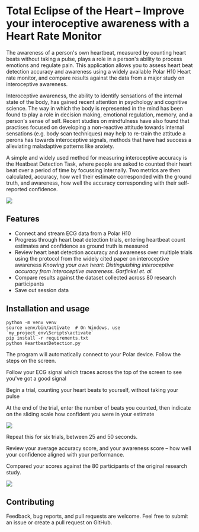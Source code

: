 # Total Eclipse of the Heart – Improve your interoceptive awareness with a Heart Rate Monitor

The awareness of a person's own heartbeat, measured by counting heart beats without taking a pulse, plays a role in a person's ability to process emotions and regulate pain. This application allows you to assess heart beat detection accuracy and awareness using a widely available Polar H10 Heart rate monitor, and compare results against the data from a major study on interoceptive awareness.

Interoceptive awareness, the ability to identify sensations of the internal state of the body, has gained recent attention in psychology and cognitive science. The way in which the body is represented in the mind has been found to play a role in decision making, emotional regulation, memory, and a person's sense of self. Recent studies on mindfulness have also found that practises focused on developing a non-reactive attitude towards internal sensations (e.g. body scan techniques) may help to re-train the attitude a perons has towards interoceptive signals, methods that have had success a alleviating maladaptive patterns like anxiety.

A simple and widely used method for measuring interoceptive accuracy is the Heatbeat Detection Task, where people are asked to counted their heart beat over a period of time by focussing internally. Two metrics are then calculated, accuracy, how well their estimate corresponded with the ground truth, and awareness, how well the accuracy corresponding with their self-reported confidence. 

![](img/screen_record_1.gif)

## Features

- Connect and stream ECG data from a Polar H10
- Progress through heart beat detection trials, entering heartbeat count estimates and confidence as ground truth is measured
- Review heart beat detection accuracy and awareness over multiple trials using the protocol from the widely cited paper on interoceptive awareness *Knowing your own heart: Distinguishing interoceptive accuracy from interoceptive awareness. Garfinkel et. al.*
- Compare results against the dataset collected across 80 research participants
- Save out session data

## Installation and usage
    
    python -m venv venv
    source venv/bin/activate  # On Windows, use `my_project_env\Scripts\activate`
    pip install -r requirements.txt
    python HeartbeatDetection.py 

The program will automatically connect to your Polar device. Follow the steps on the screen.

Follow your ECG signal which traces across the top of the screen to see you've got a good signal

Begin a trial, counting your heart beats to yourself, without taking your pulse

At the end of the trial, enter the number of beats you counted, then indicate on the sliding scale how confident you were in your estimate

![](img/screen_record_2.gif)

Repeat this for six trials, between 25 and 50 seconds. 

Review your average accuracy score, and your awareness score – how well your confidence aligned with your performance.

Compared your scores against the 80 participants of the original research study.

![](img/screen_record_3.gif)

## Contributing
Feedback, bug reports, and pull requests are welcome. Feel free to submit an issue or create a pull request on GitHub.
